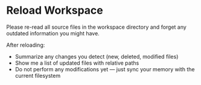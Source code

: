 # Reload Workspace

Please re-read all source files in the workspace directory and forget any outdated information you might have.

After reloading:
- Summarize any changes you detect (new, deleted, modified files)
- Show me a list of updated files with relative paths
- Do not perform any modifications yet — just sync your memory with the current filesystem
